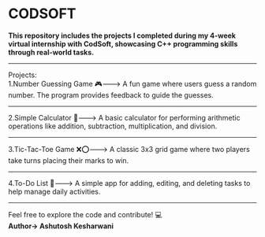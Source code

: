 # CODSOFT
<b>This repository includes the projects I completed during my 4-week virtual internship with CodSoft, showcasing C++ programming skills through real-world tasks.</b>
<br><hr>
Projects:
<br>
1.Number Guessing Game 🎮--->
A fun game where users guess a random number. The program provides feedback to guide the guesses.
<br><hr>
2.Simple Calculator 🧮--->
A basic calculator for performing arithmetic operations like addition, subtraction, multiplication, and division.
<br><hr>
3.Tic-Tac-Toe Game ❌⭕--->
A classic 3x3 grid game where two players take turns placing their marks to win.
<br><hr>
4.To-Do List 📝--->
A simple app for adding, editing, and deleting tasks to help manage daily activities.
<br><hr>
Feel free to explore the code and contribute! 💻
<br>
<b>Author-> Ashutosh Kesharwani</b>

